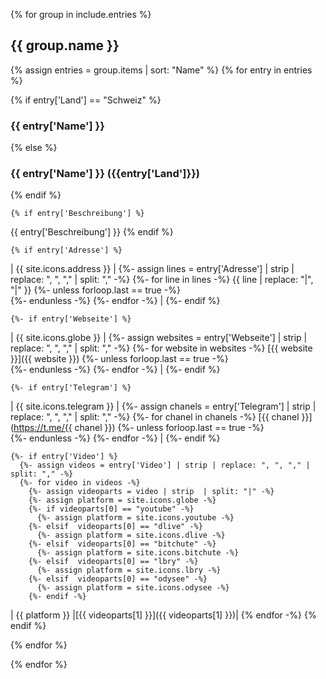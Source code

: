 {% for group in include.entries %}

## {{ group.name }}

  {% assign entries = group.items | sort: "Name" %}
  {% for entry in entries %}

{% if entry['Land'] == "Schweiz" %}
### {{ entry['Name'] }}
{% else %}
### {{ entry['Name'] }} ({{entry['Land']}})
{% endif %}

    {% if entry['Beschreibung'] %}
{{ entry['Beschreibung'] }}
    {% endif %}

    {% if entry['Adresse'] %}
| {{ site.icons.address }}    |
    {%- assign lines = entry['Adresse'] | strip | replace: ", ", "," | split: "," -%}
    {%- for line in lines -%}
    {{ line | replace: "|", "\|" }}
    {%- unless forloop.last == true -%}
    <br/>
    {%- endunless -%}
    {%- endfor -%}
|
    {%- endif %}

    {%- if entry['Webseite'] %}
| {{ site.icons.globe }}    |
    {%- assign websites = entry['Webseite'] | strip | replace: ", ", "," | split: "," -%}
    {%- for website in websites -%}
    [{{ website }}]({{ website }})
    {%- unless forloop.last == true -%}
    <br/>
    {%- endunless -%}
    {%- endfor -%}
|
    {%- endif %}

    {%- if entry['Telegram'] %}
| {{ site.icons.telegram }}    |
    {%- assign chanels = entry['Telegram'] | strip | replace: ", ", "," | split: "," -%}
    {%- for chanel in chanels -%}
    [{{ chanel }}](https://t.me/{{ chanel }})
    {%- unless forloop.last == true -%}
    <br/>
    {%- endunless -%}
    {%- endfor -%}
|
    {%- endif %}

    {%- if entry['Video'] %}
      {%- assign videos = entry['Video'] | strip | replace: ", ", "," | split: "," -%}
      {%- for video in videos -%}
        {%- assign videoparts = video | strip  | split: "|" -%}
        {%- assign platform = site.icons.globe -%}
        {%- if videoparts[0] == "youtube" -%}
          {%- assign platform = site.icons.youtube -%}
        {%- elsif  videoparts[0] == "dlive" -%}
          {%- assign platform = site.icons.dlive -%}
        {%- elsif  videoparts[0] == "bitchute" -%}
          {%- assign platform = site.icons.bitchute -%}
        {%- elsif  videoparts[0] == "lbry" -%}
          {%- assign platform = site.icons.lbry -%}
        {%- elsif  videoparts[0] == "odysee" -%}
          {%- assign platform = site.icons.odysee -%}
        {%- endif -%}
| {{ platform }} |[{{ videoparts[1] }}]({{ videoparts[1] }})|
      {% endfor -%}
    {% endif %}

  {% endfor %}

{% endfor %}
